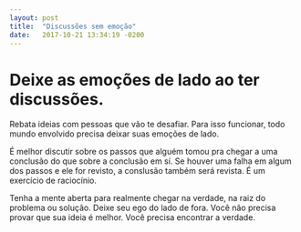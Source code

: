 ```yaml
---
layout: post
title:  "Discussões sem emoção"
date:   2017-10-21 13:34:19 -0200
---
```

Deixe as emoções de lado ao ter discussões.
===========================================

Rebata ideias com pessoas que vão te desafiar. Para isso funcionar, todo mundo envolvido precisa deixar suas emoções de lado.

É melhor discutir sobre os passos que alguém tomou pra chegar a uma conclusão do que sobre a conclusão em sí. Se houver uma falha em algum dos passos e ele for revisto, a conslusão também será revista. É um exercício de raciocínio.

Tenha a mente aberta para realmente chegar na verdade, na raiz do problema ou solução. Deixe seu ego do lado de fora. Você não precisa provar que sua ideia é melhor. Você precisa encontrar a verdade.